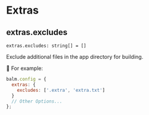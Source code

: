 # Extras

## extras.excludes

`extras.excludes: string[] = []`

Exclude additional files in the app directory for building.

:chestnut: For example:

```js
balm.config = {
  extras: {
    excludes: ['.extra', 'extra.txt']
  }
  // Other Options...
};
```
